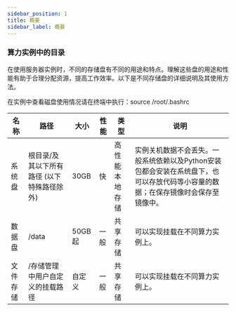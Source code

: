 ```yaml
---
sidebar_position: 1
title: 概要
sidebar_label: 概要
---
```


### 算力实例中的目录
在使用服务器实例时，不同的存储盘有不同的用途和特点。理解这些盘的用途和性能有助于合理分配资源，提高工作效率。以下是不同存储盘的详细说明及其使用方法。

在实例中查看磁盘使用情况请在终端中执行：source /root/.bashrc

| 名称     | 路径                           | 大小   | 性能 | 类型 | 说明                                                         |
|----------|--------------------------------|--------|------|------|--------------------------------------------------------------|
| 系统盘   | 根目录/及其以下所有路径 (以下特殊路径除外) | 30GB  | 快   | 高性能本地存储 |实例关机数据不会丢失。一般系统依赖以及Python安装包都会安装在系统盘下，也可以存放代码等小容量的数据；在保存镜像时会保存至镜像中。 |
| 数据盘   | /data               | 50GB起  | 一般    | 共享存储 | 可以实现挂载在不同算力实例上。 |
| 文件存储 | /存储管理中用户自定义的挂载路径 | 自定义 | 一般 | 共享存储 | 可以实现挂载在不同算力实例上。 |